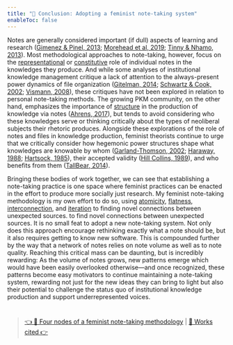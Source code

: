 ```yaml
---
title: "📖 Conclusion: Adopting a feminist note-taking system"
enableToc: false
---
```


Notes are generally considered important (if dull) aspects of learning and research ([Gimenez & Pinel, 2013](References/Gimenez%20&%20Pinel,%202013.md); [Morehead et al, 2019](References/Morehead%20et%20al,%202019.md); [Tinny & Nhamo, 2013](References/Tinny%20&%20Nhamo,%202013.md)). Most methodological approaches to note-taking, however, focus on the [representational](pa3%20Notes%20as%20representations%20of%20knowledge.md) or [constitutive](pa4%20Notes%20as%20constructions%20of%20knowledge.md) role of individual notes in the knowledges they produce. And while some analyses of institutional knowledge management critique a lack of attention to the always-present power dynamics of file organization ([Gitelman, 2014](References/Gitelman,%202014.md); [Schwartz & Cook, 2002](References/Schwartz%20&%20Cook,%202002.md); [Vismann, 2008](References/Vismann,%202008.md)), these critiques have not been explored in relation to personal note-taking methods. The growing PKM community, on the other hand, emphasizes the importance of [structure](pa5%20Notes%20as%20structures%20of%20knowledge.md) in the production of knowledge via notes ([Ahrens, 2017](References/Ahrens,%202017.md)), but tends to avoid considering who these knowledges serve or thinking critically about the types of neoliberal subjects their rhetoric produces. Alongside these explorations of the role of notes and files in knowledge production, feminist theorists continue to urge that we critically consider how hegemonic power structures shape what knowledges are knowable by whom ([Garland-Thomson, 2002](References/Garland-Thomson,%202002.md); [Haraway, 1988](References/Haraway,%201988.md); [Hartsock, 1985](References/Hartsock,%201985.md)), their accepted validity ([Hill Collins, 1989](References/Hill%20Collins,%201989.md)), and who benefits from them ([TallBear, 2014](References/TallBear,%202014.md)). 

Bringing these bodies of work together, we can see that establishing a note-taking practice is one space where feminist practices can be enacted in the effort to produce more socially just research. My feminist note-taking methodology is my own effort to do so, using [atomicity](pa6a%20Atomicity.md), [flatness](pa6b%20Flatness.md), [interconnection](pa6c%20Interconnection.md), and [iteration](pa6d%20Iteration.md) to finding novel connections between unexpected sources. to find novel connections between unexpected sources. It is no small feat to adopt a new note-taking system. Not only does this approach encourage rethinking exactly what a note should be, but it also requires getting to know new software. This is compounded further by the way that a network of notes relies on note volume as well as to note quality. Reaching this critical mass can be daunting, but is incredibly rewarding: As the volume of notes grows, new patterns emerge which would have been easily overlooked otherwise—and once recognized, these patterns become easy motivators to continue maintaining a note-taking system, rewarding not just for the new ideas they can bring to light but also their potential to challenge the status quo of institutional knowledge production and support underrepresented voices.

# 

 > 
 > [👈 📖 Four nodes of a feminist note-taking methodology](pa6%20Four%20nodes%20of%20a%20feminist%20note-taking%20methodology.md) | [📖 Works cited  👉](Works%20cited.md)

